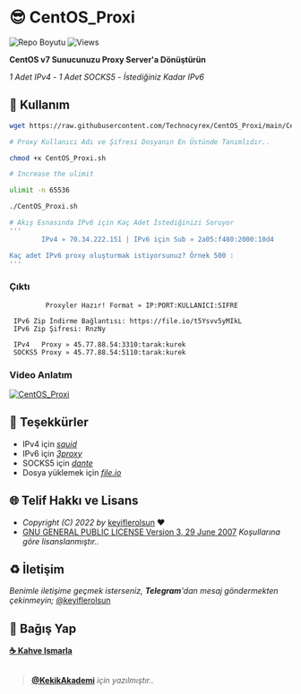 # 😎 CentOS_Proxi

![Repo Boyutu](https://img.shields.io/github/repo-size/keyiflerolsun/CentOS_Proxi) ![Views](https://hits.seeyoufarm.com/api/count/incr/badge.svg?url=https://github.com/keyiflerolsun/CentOS_Proxi&title=Profile%20Views)

**CentOS v7 Sunucunuzu Proxy Server'a Dönüştürün**

*1 Adet IPv4* - *1 Adet SOCKS5* -  *İstediğiniz Kadar IPv6*

## 🚀 Kullanım

```bash
wget https://raw.githubusercontent.com/Technocyrex/CentOS_Proxi/main/CentOS_Proxi.sh --no-check-certificate --no-cache --no-cookies

# Proxy Kullanıcı Adı ve Şifresi Dosyanın En Üstünde Tanımlıdır..

chmod +x CentOS_Proxi.sh

# Increase the ulimit

ulimit -n 65536

./CentOS_Proxi.sh

# Akış Esnasında IPv6 için Kaç Adet İstediğinizi Soruyor
'''
        IPv4 » 70.34.222.151 | IPv6 için Sub » 2a05:f480:2000:10d4

Kaç adet IPv6 proxy oluşturmak istiyorsunuz? Örnek 500 :
'''
```

### Çıktı

```
         Proxyler Hazır! Format » IP:PORT:KULLANICI:SIFRE

 IPv6 Zip İndirme Bağlantısı: https://file.io/t5Ysvv5yMIkL
 IPv6 Zip Şifresi: RnzNy

 IPv4   Proxy » 45.77.88.54:3310:tarak:kurek
 SOCKS5 Proxy » 45.77.88.54:5110:tarak:kurek
```

### Video Anlatım

[![CentOS_Proxi](https://img.youtube.com/vi/-tqliMAo8Mc/0.jpg)](https://www.youtube.com/watch?v=-tqliMAo8Mc)

## 📝 Teşekkürler

- IPv4           için *[squid](https://github.com/squid-cache/squid)*
- IPv6           için *[3proxy](https://github.com/3proxy/3proxy)*
- SOCKS5         için *[dante](https://github.com/Lozy/danted)*
- Dosya yüklemek için *[file.io](https://www.file.io/developers)*

## 🌐 Telif Hakkı ve Lisans

- _Copyright (C) 2022 by_ [keyiflerolsun](https://github.com/keyiflerolsun) ❤️️
- [GNU GENERAL PUBLIC LICENSE Version 3, 29 June 2007](https://github.com/keyiflerolsun/CentOS_Proxi/blob/main/LICENSE) _Koşullarına göre lisanslanmıştır.._

## ♻️ İletişim

_Benimle iletişime geçmek isterseniz, **Telegram**'dan mesaj göndermekten çekinmeyin;_ [@keyiflerolsun](https://t.me/keyiflerolsun)

## 💸 Bağış Yap

**[☕️ Kahve Ismarla](https://keyiflerolsun.me/Kahve)**

##

> **[@KekikAkademi](https://t.me/KekikAkademi)** _için yazılmıştır.._
